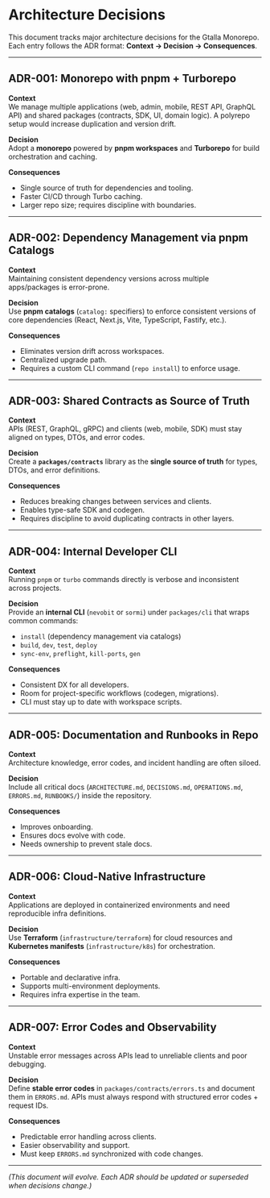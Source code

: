 # Architecture Decisions

This document tracks major architecture decisions for the Gtalla Monorepo.  
Each entry follows the ADR format: **Context → Decision → Consequences**.

---

## ADR-001: Monorepo with pnpm + Turborepo

**Context**  
We manage multiple applications (web, admin, mobile, REST API, GraphQL API) and shared packages (contracts, SDK, UI, domain logic). A polyrepo setup would increase duplication and version drift.

**Decision**  
Adopt a **monorepo** powered by **pnpm workspaces** and **Turborepo** for build orchestration and caching.

**Consequences**

- Single source of truth for dependencies and tooling.
- Faster CI/CD through Turbo caching.
- Larger repo size; requires discipline with boundaries.

---

## ADR-002: Dependency Management via pnpm Catalogs

**Context**  
Maintaining consistent dependency versions across multiple apps/packages is error-prone.

**Decision**  
Use **pnpm catalogs** (`catalog:` specifiers) to enforce consistent versions of core dependencies (React, Next.js, Vite, TypeScript, Fastify, etc.).

**Consequences**

- Eliminates version drift across workspaces.
- Centralized upgrade path.
- Requires a custom CLI command (`repo install`) to enforce usage.

---

## ADR-003: Shared Contracts as Source of Truth

**Context**  
APIs (REST, GraphQL, gRPC) and clients (web, mobile, SDK) must stay aligned on types, DTOs, and error codes.

**Decision**  
Create a **`packages/contracts`** library as the **single source of truth** for types, DTOs, and error definitions.

**Consequences**

- Reduces breaking changes between services and clients.
- Enables type-safe SDK and codegen.
- Requires discipline to avoid duplicating contracts in other layers.

---

## ADR-004: Internal Developer CLI

**Context**  
Running `pnpm` or `turbo` commands directly is verbose and inconsistent across projects.

**Decision**  
Provide an **internal CLI** (`nevobit` or `sormi`) under `packages/cli` that wraps common commands:

- `install` (dependency management via catalogs)
- `build`, `dev`, `test`, `deploy`
- `sync-env`, `preflight`, `kill-ports`, `gen`

**Consequences**

- Consistent DX for all developers.
- Room for project-specific workflows (codegen, migrations).
- CLI must stay up to date with workspace scripts.

---

## ADR-005: Documentation and Runbooks in Repo

**Context**  
Architecture knowledge, error codes, and incident handling are often siloed.

**Decision**  
Include all critical docs (`ARCHITECTURE.md`, `DECISIONS.md`, `OPERATIONS.md`, `ERRORS.md`, `RUNBOOKS/`) inside the repository.

**Consequences**

- Improves onboarding.
- Ensures docs evolve with code.
- Needs ownership to prevent stale docs.

---

## ADR-006: Cloud-Native Infrastructure

**Context**  
Applications are deployed in containerized environments and need reproducible infra definitions.

**Decision**  
Use **Terraform** (`infrastructure/terraform`) for cloud resources and **Kubernetes manifests** (`infrastructure/k8s`) for orchestration.

**Consequences**

- Portable and declarative infra.
- Supports multi-environment deployments.
- Requires infra expertise in the team.

---

## ADR-007: Error Codes and Observability

**Context**  
Unstable error messages across APIs lead to unreliable clients and poor debugging.

**Decision**  
Define **stable error codes** in `packages/contracts/errors.ts` and document them in `ERRORS.md`. APIs must always respond with structured error codes + request IDs.

**Consequences**

- Predictable error handling across clients.
- Easier observability and support.
- Must keep `ERRORS.md` synchronized with code changes.

---

_(This document will evolve. Each ADR should be updated or superseded when decisions change.)_
